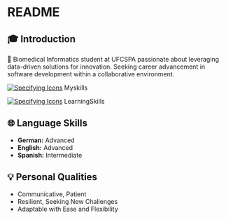 # README

## 🎓 Introduction

🧬 Biomedical Informatics student at UFCSPA passionate about leveraging data-driven solutions for innovation. Seeking career advancement in software development within a collaborative environment.

[![Specifying Icons](https://skillicons.dev/icons?i=python,java,c,r,mysql,postgresql,django,git,tableau,powerbi,googlecloud,qgis,arcgis,aftereffects,filmora,canva,microsoftoffice,javascript,typescript,react,nodejs,aws,azure)](https://skillicons.dev)
Myskills

[![Specifying Icons](https://skillicons.dev/icons?i=javascript,typescript,react,nodejs,aws,azure)](https://skillicons.dev)
LearningSkills

## 🌐 Language Skills

- **German:** Advanced
- **English:** Advanced
- **Spanish:** Intermediate

## 💡 Personal Qualities

- Communicative, Patient
- Resilient, Seeking New Challenges
- Adaptable with Ease and Flexibility

